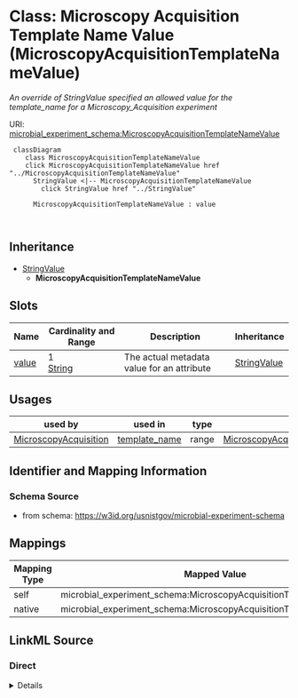 

# Class: Microscopy Acquisition Template Name Value (MicroscopyAcquisitionTemplateNameValue)




_An override of StringValue specified an allowed value for the template_name for a Microscopy_Acquisition experiment_







URI: [microbial_experiment_schema:MicroscopyAcquisitionTemplateNameValue](https://w3id.org/usnistgov/microbial-experiment-schema/MicroscopyAcquisitionTemplateNameValue)






```mermaid
 classDiagram
    class MicroscopyAcquisitionTemplateNameValue
    click MicroscopyAcquisitionTemplateNameValue href "../MicroscopyAcquisitionTemplateNameValue"
      StringValue <|-- MicroscopyAcquisitionTemplateNameValue
        click StringValue href "../StringValue"
      
      MicroscopyAcquisitionTemplateNameValue : value
        
      
```





## Inheritance
* [StringValue](StringValue.md)
    * **MicroscopyAcquisitionTemplateNameValue**



## Slots

| Name | Cardinality and Range | Description | Inheritance |
| ---  | --- | --- | --- |
| [value](value.md) | 1 <br/> [String](String.md) | The actual metadata value for an attribute | [StringValue](StringValue.md) |





## Usages

| used by | used in | type | used |
| ---  | --- | --- | --- |
| [MicroscopyAcquisition](MicroscopyAcquisition.md) | [template_name](template_name.md) | range | [MicroscopyAcquisitionTemplateNameValue](MicroscopyAcquisitionTemplateNameValue.md) |






## Identifier and Mapping Information







### Schema Source


* from schema: https://w3id.org/usnistgov/microbial-experiment-schema




## Mappings

| Mapping Type | Mapped Value |
| ---  | ---  |
| self | microbial_experiment_schema:MicroscopyAcquisitionTemplateNameValue |
| native | microbial_experiment_schema:MicroscopyAcquisitionTemplateNameValue |







## LinkML Source

<!-- TODO: investigate https://stackoverflow.com/questions/37606292/how-to-create-tabbed-code-blocks-in-mkdocs-or-sphinx -->

### Direct

<details>
```yaml
name: MicroscopyAcquisitionTemplateNameValue
description: An override of StringValue specified an allowed value for the template_name
  for a Microscopy_Acquisition experiment
title: Microscopy Acquisition Template Name Value
from_schema: https://w3id.org/usnistgov/microbial-experiment-schema
is_a: StringValue
slot_usage:
  value:
    name: value
    range: string
    required: true
    pattern: ^Microscopy_Acquisition$

```
</details>

### Induced

<details>
```yaml
name: MicroscopyAcquisitionTemplateNameValue
description: An override of StringValue specified an allowed value for the template_name
  for a Microscopy_Acquisition experiment
title: Microscopy Acquisition Template Name Value
from_schema: https://w3id.org/usnistgov/microbial-experiment-schema
is_a: StringValue
slot_usage:
  value:
    name: value
    range: string
    required: true
    pattern: ^Microscopy_Acquisition$
attributes:
  value:
    name: value
    description: The actual metadata value for an attribute
    title: value
    from_schema: https://w3id.org/usnistgov/microbial-experiment-schema
    rank: 1000
    alias: value
    owner: MicroscopyAcquisitionTemplateNameValue
    domain_of:
    - BooleanValue
    - NumberValue
    - StringValue
    - UriValue
    - DateValue
    - ArrayValue
    - ELabItemValue
    - FCInjectionModeValue
    - IncubationAtmosphereValue
    range: string
    required: true
    pattern: ^Microscopy_Acquisition$

```
</details>